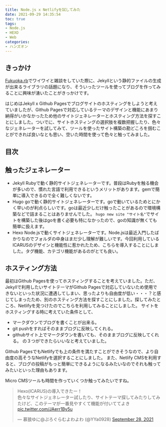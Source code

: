 ```yaml
---
title: Node.js x Netlifyを試してみた
date: 2021-09-29 14:35:54
toc: true
tags: 
- Node.js
- HEXO
- Web
categories:
- ハンズオン
---
```


## きっかけ
 [Fukuoka.rb](https://fukuokarb.connpass.com/)でワイワイと雑談をしていた際に、Jekyllという静的ファイルの生成が出来るライブラリの話題になり、そういったツールを使ってブログを作ってみることに興味が湧いたことがきっかけです。

 はじめはJekyll x Github Pagesでブログサイトのホスティングをしようと考えていましたが、Github Pagesで対応しているテーマのデザインと機能にあまり納得がいかなかったため他のサイトジェネレーターとホスティング方法を探すことにしました。ついでに、サイトホスティングの選択肢を複数把握したり、色々なジェネレーターを試してみて、ツールを使ったサイト構築の勘どころを掴むことができれば良いなとも思い、空いた時間を使って色々と触ってみました。

## 目次
<!-- toc -->

<!--more-->

## 触ったジェネレーター
- Jekyll
 Rubyで動く静的サイトジェネレーターです。普段はRubyを触る機会が多いので、慣れた言語で利用できるというメリットがあります。gemで簡単に導入できるので全く難しくないです。
- Hugo
 goで動く静的サイトジェネレーターです。goで動いているためとにかく早いのが利点らしいです。goは最近少しだけ触ったことがあるので環境構築などで詰まることはありませんでした。
 `hugo new site "サイト名"`でサイトを構築した後はgoを書く必要も特になかったので、goの知識が無くても簡単に扱えます。
- Hexo
 Node.jsで動くサイトジェネレーターです。Node.jsは最近入門したばかりなのでフォルダの中身はまだ少し理解が難しいです。今回利用しているICARUSのデザインと機能性に惹かれたため、こちらを導入することにしました。タグ機能、カテゴリ機能があるのがとても良い。

 ## ホスティング方法
  最初はGithub Pagesを使ってホスティングすることを考えていました。ただ、Jekyllで利用したいサイトテーマがGithub Pagesで対応していないため使用できないといった状況に遭遇してしまい、思ったよりも自由度が低い・・・？と感じてしまったため、別のホスティング方法を探すことにしました。探してみたところ、Netlifyを見つけたのでこちらを利用してみることにしました。
  サイトをホスティングする時に考えていた条件として、
  - マークダウンでブログを書くことが出来る。
  - git pushをすればそのままブログに反映してくれる。
  - githubサイト上でマークダウンを書いても、そのままブログに反映してくれる。
の３つができたらいいなと考えていました。

Github PagesでもNetlifyでも上の条件を満たすことができそうなので、より自由度の高そうなNetlifyを選択することにしました。
また、Netlify CMSを利用すると、ブログの投稿がもっと簡単にできるようになるみたいなのでそれも触ってみたいといった理由もあります。

Micro CMSツールも時間を作っていくつか触ってみたいですね。

<blockquote class="twitter-tweet"><p lang="ja" dir="ltr">Hexo(ICARUS)の導入できたー！<br>色々なサイトジェネレーター試したり、サイトテーマ探してみたりしてみたけど、このテーマが一番見やすくて機能が付いててよき <a href="https://t.co/JAerr1By5u">pic.twitter.com/JAerr1By5u</a></p>&mdash; 慕狼ゆに@ぷろぐらむよわよわ (@YYa0928) <a href="https://twitter.com/YYa0928/status/1442866844679823361?ref_src=twsrc%5Etfw">September 28, 2021</a></blockquote> <script async src="https://platform.twitter.com/widgets.js" charset="utf-8"></script>